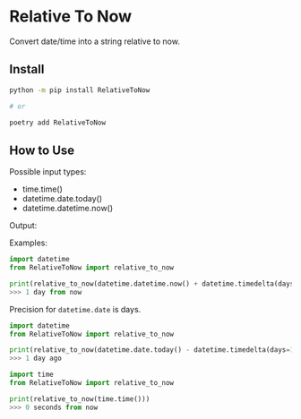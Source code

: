 # Relative To Now

Convert date/time into a string relative to now.

## Install

```sh
python -m pip install RelativeToNow

# or

poetry add RelativeToNow
```

## How to Use

Possible input types:
* time.time()
* datetime.date.today()
* datetime.datetime.now()

Output:
    <int> <unit> <text>

Examples:
```python
import datetime
from RelativeToNow import relative_to_now

print(relative_to_now(datetime.datetime.now() + datetime.timedelta(days=1)))
>>> 1 day from now
```

Precision for `datetime.date` is days.
```python
import datetime
from RelativeToNow import relative_to_now

print(relative_to_now(datetime.date.today() - datetime.timedelta(days=1)))
>>> 1 day ago
```

```python
import time
from RelativeToNow import relative_to_now

print(relative_to_now(time.time()))
>>> 0 seconds from now
```
